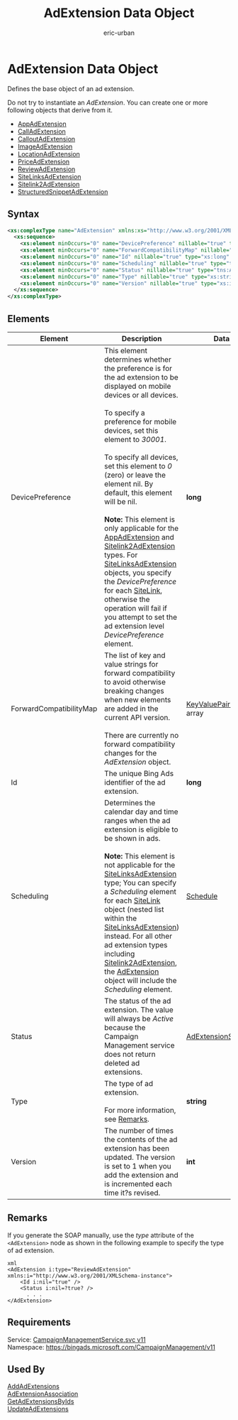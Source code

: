﻿---
title: AdExtension Data Object
ms.service: bing-ads-campaign-management
ms.topic: article
author: eric-urban
ms.author: eur
---
# AdExtension Data Object
Defines the base object of an ad extension.

Do not try to instantiate an *AdExtension*. You can create one or more following objects that derive from it.
-   [AppAdExtension](../campaign-management/appadextension.md)
-   [CallAdExtension](../campaign-management/calladextension.md)
-   [CalloutAdExtension](../campaign-management/calloutadextension.md)
-   [ImageAdExtension](../campaign-management/imageadextension.md)
-   [LocationAdExtension](../campaign-management/locationadextension.md)
-   [PriceAdExtension](../campaign-management/priceadextension.md)
-   [ReviewAdExtension](../campaign-management/reviewadextension.md)
-   [SiteLinksAdExtension](../campaign-management/sitelinksadextension.md)
-   [Sitelink2AdExtension](../campaign-management/sitelink2adextension.md)
-   [StructuredSnippetAdExtension](../campaign-management/structuredsnippetadextension.md)

## Syntax
```xml
<xs:complexType name="AdExtension" xmlns:xs="http://www.w3.org/2001/XMLSchema">
  <xs:sequence>
    <xs:element minOccurs="0" name="DevicePreference" nillable="true" type="xs:long" />
    <xs:element minOccurs="0" name="ForwardCompatibilityMap" nillable="true" type="q40:ArrayOfKeyValuePairOfstringstring" xmlns:q40="http://schemas.datacontract.org/2004/07/System.Collections.Generic" />
    <xs:element minOccurs="0" name="Id" nillable="true" type="xs:long" />
    <xs:element minOccurs="0" name="Scheduling" nillable="true" type="tns:Schedule" />
    <xs:element minOccurs="0" name="Status" nillable="true" type="tns:AdExtensionStatus" />
    <xs:element minOccurs="0" name="Type" nillable="true" type="xs:string" />
    <xs:element minOccurs="0" name="Version" nillable="true" type="xs:int" />
  </xs:sequence>
</xs:complexType>
```

## <a name="elements"></a>Elements

|Element|Description|Data Type|
|-----------|---------------|-------------|
|<a name="devicepreference"></a>DevicePreference|This element determines whether the preference is for the ad extension to be displayed on mobile devices or all devices.<br /><br />To specify a preference for mobile devices, set this element to *30001*.<br /><br />To specify all devices, set this element to *0* (zero) or leave the element nil. By default, this element will be nil.<br/><br/>**Note:** This element is only applicable for the [AppAdExtension](../campaign-management/appadextension.md) and [Sitelink2AdExtension](../campaign-management/sitelink2adextension.md) types. For [SiteLinksAdExtension](../campaign-management/sitelinksadextension.md) objects, you specify the *DevicePreference* for each [SiteLink](../campaign-management/sitelink.md), otherwise the operation will fail if you attempt to set the ad extension level *DevicePreference* element.|**long**|
|<a name="forwardcompatibilitymap"></a>ForwardCompatibilityMap|The list of key and value strings for forward compatibility to avoid otherwise breaking changes when new elements are added in the current API version.<br /><br />There are currently no forward compatibility changes for the *AdExtension* object.|[KeyValuePairOfstringstring](keyvaluepairofstringstring.md) array|
|<a name="id"></a>Id|The unique Bing Ads identifier of the ad extension.|**long**|
|<a name="scheduling"></a>Scheduling|Determines the calendar day and time ranges when the ad extension is eligible to be shown in ads.<br/><br/>**Note:** This element is not applicable for the [SiteLinksAdExtension](../campaign-management/sitelinksadextension.md) type; You can specify a *Scheduling* element for each [SiteLink](../campaign-management/sitelink.md) object (nested list within the [SiteLinksAdExtension](../campaign-management/sitelinksadextension.md)) instead. For all other ad extension types including [Sitelink2AdExtension](../campaign-management/sitelink2adextension.md), the [AdExtension](../campaign-management/adextension.md) object will include the *Scheduling* element.|[Schedule](schedule.md)|
|<a name="status"></a>Status|The status of the ad extension. The value will always be *Active* because the Campaign Management service does not return deleted ad extensions.|[AdExtensionStatus](adextensionstatus.md)|
|<a name="type"></a>Type|The type of ad extension. <br/><br/>For more information, see [Remarks](#remarks).|**string**|
|<a name="version"></a>Version|The number of times the contents of the ad extension has been updated. The version is set to 1 when you add the extension and is incremented each time it?s revised.|**int**|

## <a name="remarks"></a>Remarks
If you generate the SOAP manually, use the *type* attribute of the `<AdExtension>` node as shown in the following example to specify the type of ad extension.

```
xml
<AdExtension i:type="ReviewAdExtension" xmlns:i="http://www.w3.org/2001/XMLSchema-instance">
    <Id i:nil="true" />
    <Status i:nil=?true? />
      . . .
</AdExtension>
```

## Requirements
Service: [CampaignManagementService.svc v11](https://campaign.api.bingads.microsoft.com/Api/Advertiser/CampaignManagement/v11/CampaignManagementService.svc)  
Namespace: https://bingads.microsoft.com/CampaignManagement/v11  

## Used By
[AddAdExtensions](addadextensions.md)  
[AdExtensionAssociation](adextensionassociation.md)  
[GetAdExtensionsByIds](getadextensionsbyids.md)  
[UpdateAdExtensions](updateadextensions.md)  
